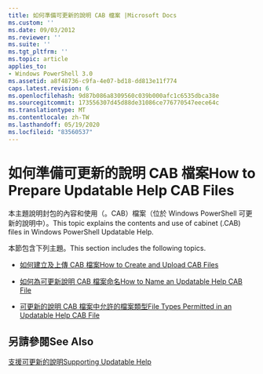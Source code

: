 ```yaml
---
title: 如何準備可更新的說明 CAB 檔案 |Microsoft Docs
ms.custom: ''
ms.date: 09/03/2012
ms.reviewer: ''
ms.suite: ''
ms.tgt_pltfrm: ''
ms.topic: article
applies_to:
- Windows PowerShell 3.0
ms.assetid: a8f48736-c9fa-4e07-bd18-dd813e11f774
caps.latest.revision: 6
ms.openlocfilehash: 9d87b086a8309560c039b000afc1c6535dbca38e
ms.sourcegitcommit: 173556307d45d88de31086ce776770547eece64c
ms.translationtype: MT
ms.contentlocale: zh-TW
ms.lasthandoff: 05/19/2020
ms.locfileid: "83560537"
---
```

# <a name="how-to-prepare-updatable-help-cab-files"></a><span data-ttu-id="7514e-102">如何準備可更新的說明 CAB 檔案</span><span class="sxs-lookup"><span data-stu-id="7514e-102">How to Prepare Updatable Help CAB Files</span></span>

<span data-ttu-id="7514e-103">本主題說明封包的內容和使用（。CAB）檔案（位於 Windows PowerShell 可更新的說明中）。</span><span class="sxs-lookup"><span data-stu-id="7514e-103">This topic explains the contents and use of cabinet (.CAB) files in Windows PowerShell Updatable Help.</span></span>

<span data-ttu-id="7514e-104">本節包含下列主題。</span><span class="sxs-lookup"><span data-stu-id="7514e-104">This section includes the following topics.</span></span>

- [<span data-ttu-id="7514e-105">如何建立及上傳 CAB 檔案</span><span class="sxs-lookup"><span data-stu-id="7514e-105">How to Create and Upload CAB Files</span></span>](./how-to-create-and-upload-cab-files.md)

- [<span data-ttu-id="7514e-106">如何為可更新說明 CAB 檔案命名</span><span class="sxs-lookup"><span data-stu-id="7514e-106">How to Name an Updatable Help CAB File</span></span>](./how-to-name-an-updatable-help-cab-file.md)

- [<span data-ttu-id="7514e-107">可更新的說明 CAB 檔案中允許的檔案類型</span><span class="sxs-lookup"><span data-stu-id="7514e-107">File Types Permitted in an Updatable Help CAB File</span></span>](./file-types-permitted-in-an-updatable-help-cab-file.md)

## <a name="see-also"></a><span data-ttu-id="7514e-108">另請參閱</span><span class="sxs-lookup"><span data-stu-id="7514e-108">See Also</span></span>

[<span data-ttu-id="7514e-109">支援可更新的說明</span><span class="sxs-lookup"><span data-stu-id="7514e-109">Supporting Updatable Help</span></span>](./supporting-updatable-help.md)
